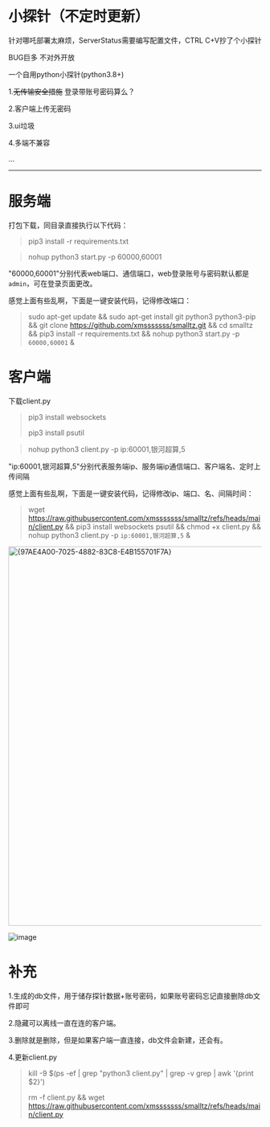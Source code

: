 # 小探针（不定时更新）

针对哪吒部署太麻烦，ServerStatus需要编写配置文件，CTRL C+V抄了个小探针

BUG巨多 不对外开放

一个自用python小探针(python3.8+)

1.~~无传输安全措施~~ 登录带账号密码算么？

2.客户端上传无密码

3.ui垃圾

4.多端不兼容

...

---

# 服务端

打包下载，同目录直接执行以下代码：
>pip3 install -r requirements.txt

>nohup python3 start.py -p 60000,60001

"60000,60001"分别代表web端口、通信端口，web登录账号与密码默认都是`admin`，可在登录页面更改。


感觉上面有些乱啊，下面是一键安装代码，记得修改端口：

>sudo apt-get update && sudo apt-get install git python3 python3-pip && git clone https://github.com/xmsssssss/smalltz.git && cd smalltz && pip3 install -r requirements.txt && nohup python3 start.py -p `60000,60001` &


# 客户端

下载client.py
>pip3 install websockets
>
>pip3 install psutil 

>nohup python3 client.py -p ip:60001,银河超算,5

"ip:60001,银河超算,5"分别代表服务端ip、服务端ip通信端口、客户端名、定时上传间隔

感觉上面有些乱啊，下面是一键安装代码，记得修改ip、端口、名、间隔时间：

>wget https://raw.githubusercontent.com/xmsssssss/smalltz/refs/heads/main/client.py && pip3 install websockets psutil && chmod +x client.py && nohup python3 client.py -p `ip:60001,银河超算,5` &


<img width="1820" height="755" alt="{97AE4A00-7025-4882-83C8-E4B155701F7A}" src="https://github.com/user-attachments/assets/a8cd1228-0427-48df-911a-44e8c93057ce" />


![image](https://github.com/user-attachments/assets/54a17062-ec4f-4450-bd20-51186729ffe5)

# 补充
1.生成的db文件，用于储存探针数据+账号密码，如果账号密码忘记直接删除db文件即可

2.隐藏可以离线一直在连的客户端。

3.删除就是删除，但是如果客户端一直连接，db文件会新建，还会有。

4.更新client.py
>kill -9 $(ps -ef | grep "python3 client.py" | grep -v grep | awk '{print $2}')
>
>rm -f client.py && wget https://raw.githubusercontent.com/xmsssssss/smalltz/refs/heads/main/client.py
